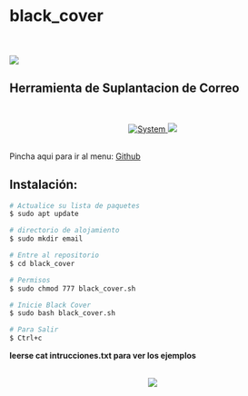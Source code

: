 # black_cover
<BR>
<BR>
<img src="https://i.imgur.com/GgnPDAD.png">
<p align="center">
 
## Herramienta de Suplantacion de Correo
<br>
<p align="center">
<a href=""><img title="System" src="https://img.shields.io/badge/Supported%20OS-Linux-orange?style=for-the-badge&logo=linux"> <img src="https://i.imgur.com/oS4P9zJ.png"></a>
</p>
<br>
Pincha aqui para ir al menu: <a href="https://github.com/oscarsanchezt">Github</a>
<br>


## Instalación: 

```bash
# Actualice su lista de paquetes
$ sudo apt update

# directorio de alojamiento
$ sudo mkdir email

# Entre al repositorio
$ cd black_cover

# Permisos
$ sudo chmod 777 black_cover.sh

# Inicie Black Cover
$ sudo bash black_cover.sh

# Para Salir
$ Ctrl+c
```

 <b>leerse cat intrucciones.txt para ver los ejemplos</b>
 <br>
 <br>
 <div align='center'>
 <img src="https://i.imgur.com/hu93ECs.png">
 </div>
 
